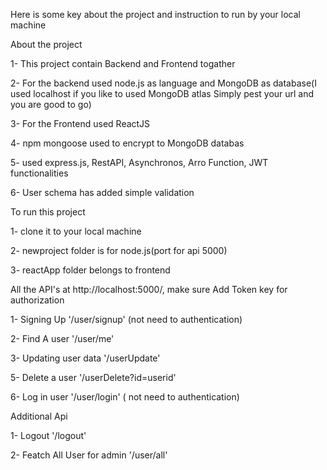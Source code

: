 Here is some key about the project and instruction to run by your local machine


About the project

1- This project contain Backend and Frontend togather

2- For the backend used node.js as language and MongoDB as database(I used localhost if you like to used MongoDB atlas Simply pest your url and you are good to go) 

3- For the Frontend used ReactJS

4- npm mongoose  used to encrypt to MongoDB databas

5- used express.js, RestAPI, Asynchronos, Arro Function, JWT functionalities

6- User schema has added simple validation


To run this project

1- clone it to your local machine

2- newproject folder is for node.js(port for api 5000)

3- reactApp folder belongs to frontend 


All the API's at http://localhost:5000/, make sure Add Token key for authorization

1- Signing Up '/user/signup' (not need to authentication)

2- Find A user '/user/me'


3- Updating user data '/userUpdate'

5- Delete a user '/userDelete?id=userid'

6- Log in user '/user/login' ( not need to authentication)

Additional Api

1- Logout '/logout' 

2- Featch All User for admin '/user/all'

